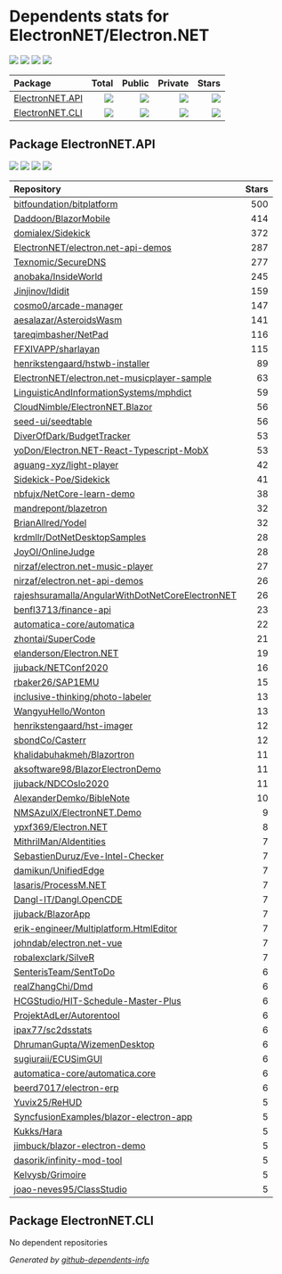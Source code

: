 # Dependents stats for ElectronNET/Electron.NET

[![](https://img.shields.io/static/v1?label=Used%20by&message=1074&color=informational&logo=slickpic)](https://github.com/ElectronNET/Electron.NET/network/dependents)
[![](https://img.shields.io/static/v1?label=Used%20by%20(public)&message=69&color=informational&logo=slickpic)](https://github.com/ElectronNET/Electron.NET/network/dependents)
[![](https://img.shields.io/static/v1?label=Used%20by%20(private)&message=1005&color=informational&logo=slickpic)](https://github.com/ElectronNET/Electron.NET/network/dependents)
[![](https://img.shields.io/static/v1?label=Used%20by%20(stars)&message=123&color=informational&logo=slickpic)](https://github.com/ElectronNET/Electron.NET/network/dependents)

| Package    | Total  | Public | Private | Stars |
| :--------  | -----: | -----: | -----:  | ----: |
| [ElectronNET.API](#package-ElectronNET.API)    | [![](https://img.shields.io/static/v1?label=Used%20by&message=1066&color=informational&logo=slickpic)](https://github.com/ElectronNET/Electron.NET/network/dependents?package_id=UGFja2FnZS0xNTg0OTkwMTg%3D)  | [![](https://img.shields.io/static/v1?label=Used%20by%20(public)&message=69&color=informational&logo=slickpic)](https://github.com/ElectronNET/Electron.NET/network/dependents?package_id=UGFja2FnZS0xNTg0OTkwMTg%3D) | [![](https://img.shields.io/static/v1?label=Used%20by%20(private)&message=997&color=informational&logo=slickpic)](https://github.com/ElectronNET/Electron.NET/network/dependents?package_id=UGFja2FnZS0xNTg0OTkwMTg%3D) | [![](https://img.shields.io/static/v1?label=Used%20by%20(stars)&message=123&color=informational&logo=slickpic)](https://github.com/ElectronNET/Electron.NET/network/dependents?package_id=UGFja2FnZS0xNTg0OTkwMTg%3D) |
| [ElectronNET.CLI](#package-ElectronNET.CLI)    | [![](https://img.shields.io/static/v1?label=Used%20by&message=8&color=informational&logo=slickpic)](https://github.com/ElectronNET/Electron.NET/network/dependents?package_id=UGFja2FnZS0xNTg1MjEzNTk%3D)  | [![](https://img.shields.io/static/v1?label=Used%20by%20(public)&message=0&color=informational&logo=slickpic)](https://github.com/ElectronNET/Electron.NET/network/dependents?package_id=UGFja2FnZS0xNTg1MjEzNTk%3D) | [![](https://img.shields.io/static/v1?label=Used%20by%20(private)&message=8&color=informational&logo=slickpic)](https://github.com/ElectronNET/Electron.NET/network/dependents?package_id=UGFja2FnZS0xNTg1MjEzNTk%3D) | [![](https://img.shields.io/static/v1?label=Used%20by%20(stars)&message=0&color=informational&logo=slickpic)](https://github.com/ElectronNET/Electron.NET/network/dependents?package_id=UGFja2FnZS0xNTg1MjEzNTk%3D) |

## Package ElectronNET.API

[![](https://img.shields.io/static/v1?label=Used%20by&message=1066&color=informational&logo=slickpic)](https://github.com/ElectronNET/Electron.NET/network/dependents?package_id=UGFja2FnZS0xNTg0OTkwMTg%3D)
[![](https://img.shields.io/static/v1?label=Used%20by%20(public)&message=69&color=informational&logo=slickpic)](https://github.com/ElectronNET/Electron.NET/network/dependents?package_id=UGFja2FnZS0xNTg0OTkwMTg%3D)
[![](https://img.shields.io/static/v1?label=Used%20by%20(private)&message=997&color=informational&logo=slickpic)](https://github.com/ElectronNET/Electron.NET/network/dependents?package_id=UGFja2FnZS0xNTg0OTkwMTg%3D)
[![](https://img.shields.io/static/v1?label=Used%20by%20(stars)&message=123&color=informational&logo=slickpic)](https://github.com/ElectronNET/Electron.NET/network/dependents?package_id=UGFja2FnZS0xNTg0OTkwMTg%3D)

| Repository | Stars  |
| :--------  | -----: |
|[bitfoundation/bitplatform](https://github.com/bitfoundation/bitplatform) | 500 |
|[Daddoon/BlazorMobile](https://github.com/Daddoon/BlazorMobile) | 414 |
|[domialex/Sidekick](https://github.com/domialex/Sidekick) | 372 |
|[ElectronNET/electron.net-api-demos](https://github.com/ElectronNET/electron.net-api-demos) | 287 |
|[Texnomic/SecureDNS](https://github.com/Texnomic/SecureDNS) | 277 |
|[anobaka/InsideWorld](https://github.com/anobaka/InsideWorld) | 245 |
|[Jinjinov/Ididit](https://github.com/Jinjinov/Ididit) | 159 |
|[cosmo0/arcade-manager](https://github.com/cosmo0/arcade-manager) | 147 |
|[aesalazar/AsteroidsWasm](https://github.com/aesalazar/AsteroidsWasm) | 141 |
|[tareqimbasher/NetPad](https://github.com/tareqimbasher/NetPad) | 116 |
|[FFXIVAPP/sharlayan](https://github.com/FFXIVAPP/sharlayan) | 115 |
|[henrikstengaard/hstwb-installer](https://github.com/henrikstengaard/hstwb-installer) | 89 |
|[ElectronNET/electron.net-musicplayer-sample](https://github.com/ElectronNET/electron.net-musicplayer-sample) | 63 |
|[LinguisticAndInformationSystems/mphdict](https://github.com/LinguisticAndInformationSystems/mphdict) | 59 |
|[CloudNimble/ElectronNET.Blazor](https://github.com/CloudNimble/ElectronNET.Blazor) | 56 |
|[seed-ui/seedtable](https://github.com/seed-ui/seedtable) | 56 |
|[DiverOfDark/BudgetTracker](https://github.com/DiverOfDark/BudgetTracker) | 53 |
|[yoDon/Electron.NET-React-Typescript-MobX](https://github.com/yoDon/Electron.NET-React-Typescript-MobX) | 53 |
|[aguang-xyz/light-player](https://github.com/aguang-xyz/light-player) | 42 |
|[Sidekick-Poe/Sidekick](https://github.com/Sidekick-Poe/Sidekick) | 41 |
|[nbfujx/NetCore-learn-demo](https://github.com/nbfujx/NetCore-learn-demo) | 38 |
|[mandrepont/blazetron](https://github.com/mandrepont/blazetron) | 32 |
|[BrianAllred/Yodel](https://github.com/BrianAllred/Yodel) | 32 |
|[krdmllr/DotNetDesktopSamples](https://github.com/krdmllr/DotNetDesktopSamples) | 28 |
|[JoyOI/OnlineJudge](https://github.com/JoyOI/OnlineJudge) | 28 |
|[nirzaf/electron.net-music-player](https://github.com/nirzaf/electron.net-music-player) | 27 |
|[nirzaf/electron.net-api-demos](https://github.com/nirzaf/electron.net-api-demos) | 26 |
|[rajeshsuramalla/AngularWithDotNetCoreElectronNET](https://github.com/rajeshsuramalla/AngularWithDotNetCoreElectronNET) | 26 |
|[benfl3713/finance-api](https://github.com/benfl3713/finance-api) | 23 |
|[automatica-core/automatica](https://github.com/automatica-core/automatica) | 22 |
|[zhontai/SuperCode](https://github.com/zhontai/SuperCode) | 21 |
|[elanderson/Electron.NET](https://github.com/elanderson/Electron.NET) | 19 |
|[jjuback/NETConf2020](https://github.com/jjuback/NETConf2020) | 16 |
|[rbaker26/SAP1EMU](https://github.com/rbaker26/SAP1EMU) | 15 |
|[inclusive-thinking/photo-labeler](https://github.com/inclusive-thinking/photo-labeler) | 13 |
|[WangyuHello/Wonton](https://github.com/WangyuHello/Wonton) | 13 |
|[henrikstengaard/hst-imager](https://github.com/henrikstengaard/hst-imager) | 12 |
|[sbondCo/Casterr](https://github.com/sbondCo/Casterr) | 12 |
|[khalidabuhakmeh/Blazortron](https://github.com/khalidabuhakmeh/Blazortron) | 11 |
|[aksoftware98/BlazorElectronDemo](https://github.com/aksoftware98/BlazorElectronDemo) | 11 |
|[jjuback/NDCOslo2020](https://github.com/jjuback/NDCOslo2020) | 11 |
|[AlexanderDemko/BibleNote](https://github.com/AlexanderDemko/BibleNote) | 10 |
|[NMSAzulX/ElectronNET.Demo](https://github.com/NMSAzulX/ElectronNET.Demo) | 9 |
|[ypxf369/Electron.NET](https://github.com/ypxf369/Electron.NET) | 8 |
|[MithrilMan/AIdentities](https://github.com/MithrilMan/AIdentities) | 7 |
|[SebastienDuruz/Eve-Intel-Checker](https://github.com/SebastienDuruz/Eve-Intel-Checker) | 7 |
|[damikun/UnifiedEdge](https://github.com/damikun/UnifiedEdge) | 7 |
|[lasaris/ProcessM.NET](https://github.com/lasaris/ProcessM.NET) | 7 |
|[Dangl-IT/Dangl.OpenCDE](https://github.com/Dangl-IT/Dangl.OpenCDE) | 7 |
|[jjuback/BlazorApp](https://github.com/jjuback/BlazorApp) | 7 |
|[erik-engineer/Multiplatform.HtmlEditor](https://github.com/erik-engineer/Multiplatform.HtmlEditor) | 7 |
|[johndab/electron.net-vue](https://github.com/johndab/electron.net-vue) | 7 |
|[robalexclark/SilveR](https://github.com/robalexclark/SilveR) | 7 |
|[SenterisTeam/SentToDo](https://github.com/SenterisTeam/SentToDo) | 6 |
|[realZhangChi/Dmd](https://github.com/realZhangChi/Dmd) | 6 |
|[HCGStudio/HIT-Schedule-Master-Plus](https://github.com/HCGStudio/HIT-Schedule-Master-Plus) | 6 |
|[ProjektAdLer/Autorentool](https://github.com/ProjektAdLer/Autorentool) | 6 |
|[ipax77/sc2dsstats](https://github.com/ipax77/sc2dsstats) | 6 |
|[DhrumanGupta/WizemenDesktop](https://github.com/DhrumanGupta/WizemenDesktop) | 6 |
|[sugiuraii/ECUSimGUI](https://github.com/sugiuraii/ECUSimGUI) | 6 |
|[automatica-core/automatica.core](https://github.com/automatica-core/automatica.core) | 6 |
|[beerd7017/electron-erp](https://github.com/beerd7017/electron-erp) | 6 |
|[Yuvix25/ReHUD](https://github.com/Yuvix25/ReHUD) | 5 |
|[SyncfusionExamples/blazor-electron-app](https://github.com/SyncfusionExamples/blazor-electron-app) | 5 |
|[Kukks/Hara](https://github.com/Kukks/Hara) | 5 |
|[jimbuck/blazor-electron-demo](https://github.com/jimbuck/blazor-electron-demo) | 5 |
|[dasorik/infinity-mod-tool](https://github.com/dasorik/infinity-mod-tool) | 5 |
|[Kelvysb/Grimoire](https://github.com/Kelvysb/Grimoire) | 5 |
|[joao-neves95/ClassStudio](https://github.com/joao-neves95/ClassStudio) | 5 |

## Package ElectronNET.CLI

No dependent repositories

_Generated by [github-dependents-info](https://github.com/nvuillam/github-dependents-info)_